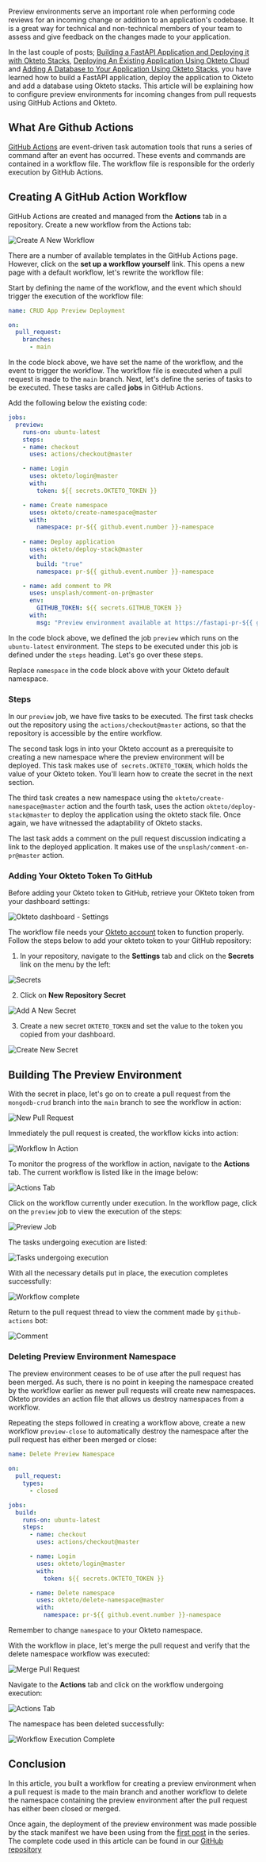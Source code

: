 Preview environments serve an important role when performing code reviews for an incoming change or addition to an application's codebase. It is a great way for technical and non-technical members of your team to assess and give feedback on the changes made to your application.

In the last couple of posts; [Building a FastAPI Application and Deploying it with Okteto Stacks](https://okteto.com/blog/building-and-deploying-a-fastapi-app-in-okteto-cloud/), [Deploying An Existing Application Using Okteto Cloud](https://okteto.com/blog/deploying-an-existing-application-with-okteto-cloud/) and [Adding A Database to Your Application Using Okteto Stacks](https://okteto.com/blog/adding-a-database-to-your-app-using-okteto-stack/), you have learned how to build a FastAPI application, deploy the application to Okteto and add a database using Okteto stacks. This article will be explaining how to configure preview environments for incoming changes from pull requests using GitHub Actions and Okteto.

## What Are Github Actions

[GitHub Actions](https://docs.github.com/en/actions/learn-github-actions/introduction-to-github-actions) are event-driven task automation tools that runs a series of command after an event has occurred. These events and commands are contained in a workflow file. The workflow file is responsible for the orderly execution by GitHub Actions.


## Creating A GitHub Action Workflow

GitHub Actions are created and managed from the **Actions** tab in a repository. Create a new workflow from the Actions tab:

![Create A New Workflow](https://res.cloudinary.com/laisi/image/upload/v1615041975/emgx1lf6c9qe0snrxq9a.png)

There are a number of available templates in the GitHub Actions page. However, click on the **set up a workflow yourself** link. This opens a new page with a default workflow, let's rewrite the workflow file:

Start by defining the name of the workflow, and the event which should trigger the execution of the workflow file:

```yaml
name: CRUD App Preview Deployment

on: 
  pull_request:
    branches:
      - main

```

In the code block above, we have set the name of the workflow, and the event to trigger the workflow. The workflow file is executed when a pull request is made to the `main` branch. Next, let's define the series of tasks to be executed. These tasks are called **jobs** in GitHub Actions.

Add the following below the existing code:

```yaml
jobs:
  preview:
    runs-on: ubuntu-latest
    steps:
    - name: checkout
      uses: actions/checkout@master

    - name: Login
      uses: okteto/login@master
      with:
        token: ${{ secrets.OKTETO_TOKEN }}

    - name: Create namespace
      uses: okteto/create-namespace@master
      with:
        namespace: pr-${{ github.event.number }}-namespace
   
    - name: Deploy application
      uses: okteto/deploy-stack@master
      with:
        build: "true"
        namespace: pr-${{ github.event.number }}-namespace

    - name: add comment to PR
      uses: unsplash/comment-on-pr@master
      env:
        GITHUB_TOKEN: ${{ secrets.GITHUB_TOKEN }}
      with:
        msg: "Preview environment available at https://fastapi-pr-${{ github.event.number }}-namespace.cloud.okteto.net"  
```

In the code block above, we defined the job `preview` which runs on the `ubuntu-latest` environment. The steps to be executed under this job is defined under the `steps` heading. Let's go over these steps.

Replace `namespace` in the code block above with your Okteto default namespace.

### Steps

In our `preview` job, we have five tasks to be executed. The first task checks out the repository using the `actions/checkout@master` actions, so that the repository is accessible by the entire workflow. 

The second task logs in into your Okteto account as a prerequisite to creating a new namespace where the preview environment will be deployed. This task makes use of` secrets.OKTETO_TOKEN`,  which holds the value of your Okteto token. You'll learn how to create the secret in the next section.

The third task creates a new namespace using the `okteto/create-namespace@master` action and the fourth task, uses the action `okteto/deploy-stack@master` to deploy the application using the okteto stack file. Once again, we have witnessed the adaptability of Okteto stacks.

The last task adds a comment on the pull request discussion indicating a link to the deployed application. It makes use of the `unsplash/comment-on-pr@master` action.

### Adding Your Okteto Token To GitHub

Before adding your Okteto token to GitHub, retrieve your OKteto token from your dashboard settings:

![Okteto dashboard - Settings](https://res.cloudinary.com/laisi/image/upload/v1615047658/pbkydburxszrz8hjgmgg.png)

The workflow file needs your [Okteto account](https://cloud.okteto.com) token to function properly. Follow the steps below to add your okteto token to your GitHub repository:

1. In your repository, navigate to the **Settings** tab and click on the **Secrets** link on the menu by the left:

![Secrets](https://res.cloudinary.com/laisi/image/upload/v1615045117/cskayu5fymd9pfkcnvvn.png)

2. Click on **New Repository Secret**

![Add A New Secret](https://res.cloudinary.com/laisi/image/upload/v1615045246/vvavcscqrww9dnxm6pyh.png)

3. Create a new secret `OKTETO_TOKEN` and set the value to the token you copied from your dashboard.

![Create New Secret](https://res.cloudinary.com/laisi/image/upload/v1615047981/pqfyim20zfw8gzoycwma.png)


## Building The Preview Environment

With the secret in place, let's go on to create a pull request from the `mongodb-crud` branch into the `main` branch to see the workflow in action:

![New Pull Request](https://res.cloudinary.com/laisi/image/upload/v1615049077/llf2krz4caqvfjcvcrx7.png)

Immediately the pull request is created, the workflow kicks into action:

![Workflow In Action](https://res.cloudinary.com/laisi/image/upload/v1615049480/ed3myn0hqtq0lg04rrnr.png)

To monitor the progress of the workflow in action, navigate to the **Actions** tab. The current workflow is listed like in the image below:

![Actions Tab](https://res.cloudinary.com/laisi/image/upload/v1615049702/ezywz076l9q0ml535doc.png)

Click on the workflow currently under execution. In the workflow page, click on the `preview` job to view the execution of the steps:

![Preview Job](https://res.cloudinary.com/laisi/image/upload/v1615049878/vrdlqon5qg5y1xfs3bqy.png)

The tasks undergoing execution are listed:

![Tasks undergoing execution](https://res.cloudinary.com/laisi/image/upload/v1615049920/d5u6ipcpajgwfjhxdy5x.png)

With all the necessary details put in place, the execution completes successfully:

![Workflow complete](https://res.cloudinary.com/laisi/image/upload/v1615050278/r1v2m4cihht4sxscqxit.png)

Return to the pull request thread to view the comment made by `github-actions` bot:

![Comment](https://res.cloudinary.com/laisi/image/upload/v1615051302/annyi2niixaeyloro1kk.png)

### Deleting Preview Environment Namespace

The preview environment ceases to be of use after the pull request has been merged. As such, there is no point in keeping the namespace created by the workflow earlier as newer pull requests will create new namespaces. Okteto provides an action file that allows us destroy namespaces from a workflow.

Repeating the steps followed in creating a workflow above, create a new workflow `preview-close` to automatically destroy the namespace after the pull request has either been merged or close:

```yaml
name: Delete Preview Namespace

on:
  pull_request:
    types:
      - closed

jobs:
  build:
    runs-on: ubuntu-latest
    steps:
      - name: checkout
        uses: actions/checkout@master

      - name: Login
        uses: okteto/login@master
        with:
          token: ${{ secrets.OKTETO_TOKEN }}

      - name: Delete namespace
        uses: okteto/delete-namespace@master
        with:
          namespace: pr-${{ github.event.number }}-namespace
```

Remember to change `namespace` to your Okteto namespace.

With the workflow in place, let's merge the pull request and verify that the delete namespace workflow was executed:

![Merge Pull Request](https://res.cloudinary.com/laisi/image/upload/v1615052185/zvflrb4o3xvcyhhh1q8w.png)

Navigate to the **Actions** tab and click on the workflow undergoing execution:

![Actions Tab](https://res.cloudinary.com/laisi/image/upload/v1615052200/disjxfoomldoc6l1aahm.png)

The namespace has been deleted successfully:

![Workflow Execution Complete](https://res.cloudinary.com/laisi/image/upload/v1615052635/doa7rgdjuyyf6fhzcerv.png)

## Conclusion

In this article, you built a workflow for creating a preview environment when a pull request is made to the main branch and another workflow to delete the namespace containing the preview environment after the pull request has either been closed or merged.

Once again, the deployment of the preview environment was made possible by the stack manifest we have been using from the [first post](https://okteto.com/blog/building-and-deploying-a-fastapi-app-in-okteto-cloud/) in the series. The complete code used in this article can be found in our [GitHub repository](https://github.com/okteto/fastapi-crud)

